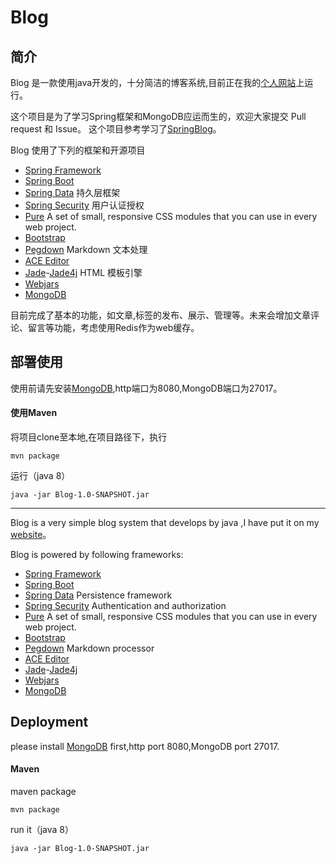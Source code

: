 # Blog  

## 简介
Blog 是一款使用java开发的，十分简洁的博客系统,目前正在我的[个人网站](#)上运行。

这个项目是为了学习Spring框架和MongoDB应运而生的，欢迎大家提交 Pull request 和 Issue。
这个项目参考学习了[SpringBlog](https://github.com/Raysmond/SpringBlog)。

Blog 使用了下列的框架和开源项目

- [Spring Framework](https://spring.io/)
- [Spring Boot](http://projects.spring.io/spring-boot/) 
- [Spring Data](http://projects.spring.io/spring-data/)  持久层框架
- [Spring Security](http://projects.spring.io/spring-security/)  用户认证授权
- [Pure](http://purecss.io/)  A set of small, responsive CSS modules that you can use in every web project.
- [Bootstrap](https://getbootstrap.com) 
- [Pegdown](https://github.com/sirthias/pegdown)  Markdown 文本处理
- [ACE Editor](http://ace.c9.io/)
- [Jade](http://jade-lang.com/)-[Jade4j](https://github.com/neuland/jade4j)  HTML 模板引擎
- [Webjars](http://www.webjars.org/) 
- [MongoDB](http://www.mongodb.org/)

目前完成了基本的功能，如文章,标签的发布、展示、管理等。未来会增加文章评论、留言等功能，考虑使用Redis作为web缓存。

## 部署使用

使用前请先安装[MongoDB](http://www.mongodb.org/),http端口为8080,MongoDB端口为27017。

#### 使用Maven
    
将项目clone至本地,在项目路径下，执行 

    mvn package
运行（java 8） 

    java -jar Blog-1.0-SNAPSHOT.jar
   

-----
             
Blog is a very simple blog system that develops by java ,I have put it on my [website](#)。

Blog is powered by following frameworks:

- [Spring Framework](https://spring.io/)
- [Spring Boot](http://projects.spring.io/spring-boot/) 
- [Spring Data](http://projects.spring.io/spring-data/)  Persistence framework
- [Spring Security](http://projects.spring.io/spring-security/)  Authentication and authorization
- [Pure](http://purecss.io/)  A set of small, responsive CSS modules that you can use in every web project.
- [Bootstrap](https://getbootstrap.com) 
- [Pegdown](https://github.com/sirthias/pegdown)  Markdown processor
- [ACE Editor](http://ace.c9.io/) 
- [Jade](http://jade-lang.com/)-[Jade4j](https://github.com/neuland/jade4j)
- [Webjars](http://www.webjars.org/) 
- [MongoDB](http://www.mongodb.org/)


## Deployment

please install [MongoDB](http://www.mongodb.org/) first,http port 8080,MongoDB port 27017.

#### Maven
maven package
    
    mvn package
run it（java 8） 

    java -jar Blog-1.0-SNAPSHOT.jar
         
        




